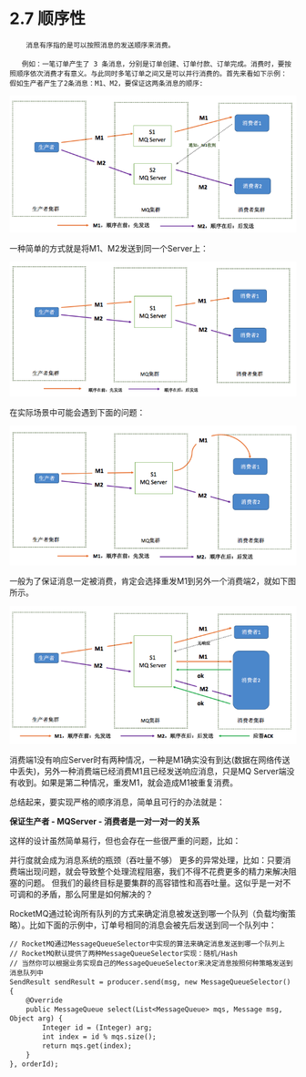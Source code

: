 # 2.7 顺序性

        消息有序指的是可以按照消息的发送顺序来消费。

       例如：一笔订单产生了 3 条消息，分别是订单创建、订单付款、订单完成。消费时，要按照顺序依次消费才有意义。与此同时多笔订单之间又是可以并行消费的。首先来看如下示例： 假如生产者产生了2条消息：M1、M2，要保证这两条消息的顺序:

![](../../.gitbook/assets/image%20%28176%29.png)

 一种简单的方式就是将M1、M2发送到同一个Server上：

![](../../.gitbook/assets/image%20%28372%29.png)

 在实际场景中可能会遇到下面的问题：

![&#x7F51;&#x7EDC;&#x5EF6;&#x8FDF;&#x95EE;&#x9898;](../../.gitbook/assets/image%20%28358%29.png)

 一般为了保证消息一定被消费，肯定会选择重发M1到另外一个消费端2，就如下图所示。

![](../../.gitbook/assets/image%20%28175%29.png)

 消费端1没有响应Server时有两种情况，一种是M1确实没有到达\(数据在网络传送中丢失\)，另外一种消费端已经消费M1且已经发送响应消息，只是MQ Server端没有收到。如果是第二种情况，重发M1，就会造成M1被重复消费。

总结起来，要实现严格的顺序消息，简单且可行的办法就是：

**保证生产者 - MQServer - 消费者是一对一对一的关系**

这样的设计虽然简单易行，但也会存在一些很严重的问题，比如：

并行度就会成为消息系统的瓶颈（吞吐量不够） 更多的异常处理，比如：只要消费端出现问题，就会导致整个处理流程阻塞，我们不得不花费更多的精力来解决阻塞的问题。 但我们的最终目标是要集群的高容错性和高吞吐量。这似乎是一对不可调和的矛盾，那么阿里是如何解决的？

RocketMQ通过轮询所有队列的方式来确定消息被发送到哪一个队列（负载均衡策略）。比如下面的示例中，订单号相同的消息会被先后发送到同一个队列中：

```text
// RocketMQ通过MessageQueueSelector中实现的算法来确定消息发送到哪一个队列上
// RocketMQ默认提供了两种MessageQueueSelector实现：随机/Hash
// 当然你可以根据业务实现自己的MessageQueueSelector来决定消息按照何种策略发送到消息队列中
SendResult sendResult = producer.send(msg, new MessageQueueSelector() {
    @Override
    public MessageQueue select(List<MessageQueue> mqs, Message msg, Object arg) {
        Integer id = (Integer) arg;
        int index = id % mqs.size();
        return mqs.get(index);
    }
}, orderId);

```

